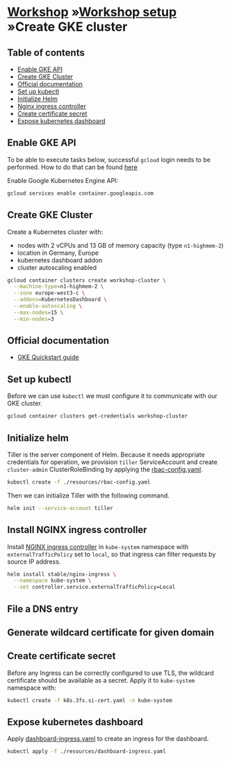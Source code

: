 # [Workshop](../README.md) &raquo;[Workshop setup](./README.md) &raquo;Create GKE cluster

## Table of contents

* [Enable GKE API](#enable-gke-api)
* [Create GKE Cluster](#create-gke-cluster)
* [Official documentation](#official-documentation)
* [Set up kubectl](#set-up-kubectl)
* [Initialize Helm](#initialize-helm)
* [Nginx ingress controller](#nginx-ingress-controller)
* [Create certificate secret](#create-certificate-secret)
* [Expose kubernetes dashboard](#expose-kubernetes-dashboard)

## Enable GKE API

To be able to execute tasks below, successful `gcloud` login needs to be
performed. How to do that can be found [here](./01_google_cloud.md)

Enable Google Kubernetes Engine API:

```bash
gcloud services enable container.googleapis.com
 ```

## Create GKE Cluster

Create a Kubernetes cluster with:

* nodes with 2 vCPUs and 13 GB of memory capacity (type `n1-highmem-2`)
* location in Germany, Europe
* kubernetes dashboard addon
* cluster autoscaling enabled

```bash
gcloud container clusters create workshop-cluster \
  --machine-type=n1-highmem-2 \
  --zone europe-west3-c \
  --addons=KubernetesDashboard \
  --enable-autoscaling \
  --max-nodes=15 \
  --min-nodes=3
 ```

## Official documentation

* [GKE Quickstart
  guide](https://cloud.google.com/kubernetes-engine/docs/quickstart?authuser=1&refresh=1)

## Set up kubectl

Before we can use `kubectl` we must configure it to communicate with our GKE cluster.

```bash
gcloud container clusters get-credentials workshop-cluster
```

## Initialize helm

Tiller is the server component of Helm. Because it needs appropriate credentials
for operation, we provision `tiller` ServiceAccount and create `cluster-admin`
ClusterRoleBinding by applying the
[rbac-config.yaml](./resources/rbac-config.yaml).

```bash
kubectl create -f ./resources/rbac-config.yaml
```

Then we can initialize Tiller with the following command.

```bash
helm init --service-account tiller
```

## Install NGINX ingress controller

Install [NGINX ingress
controller](https://github.com/nginxinc/kubernetes-ingress) in `kube-system`
namespace with `externalTrafficPolicy` set to `local`, so that ingress can filter
requests by source IP address.

```bash
helm install stable/nginx-ingress \
  --namespace kube-system \
  --set controller.service.externalTrafficPolicy=Local
```

## File a DNS entry

## Generate wildcard certificate for given domain

## Create certificate secret

Before any Ingress can be correctly configured to use TLS, the wildcard
certificate should be available as a secret. Apply it to `kube-system` namespace
with:

```bash
kubectl create -f k8s.3fs.si-cert.yaml -n kube-system
```

## Expose kubernetes dashboard

Apply [dashboard-ingress.yaml](./resources/dashboard-ingress.yaml) to create an ingress for the dashboard.

```bash
kubectl apply -f ./resources/dashboard-ingress.yaml
```

